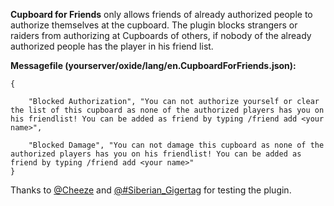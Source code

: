 **Cupboard for Friends** only allows friends of already authorized people to authorize themselves at the cupboard. The plugin blocks strangers or raiders from authorizing at Cupboards of others,  if nobody of the already authorized people has the player in his friend list.

**Messagefile (yourserver/oxide/lang/en.CupboardForFriends.json):**

````
{  

    "Blocked Authorization", "You can not authorize yourself or clear the list of this cupboard as none of the authorized players has you on his friendlist! You can be added as friend by typing /friend add <your name>",

    "Blocked Damage", "You can not damage this cupboard as none of the authorized players has you on his friendlist! You can be added as friend by typing /friend add <your name>"
}
````

Thanks to [@Cheeze](http://oxidemod.org/members/43678/) and [@#Siberian_Gigertag](http://oxidemod.org/members/57124/) for testing the plugin.